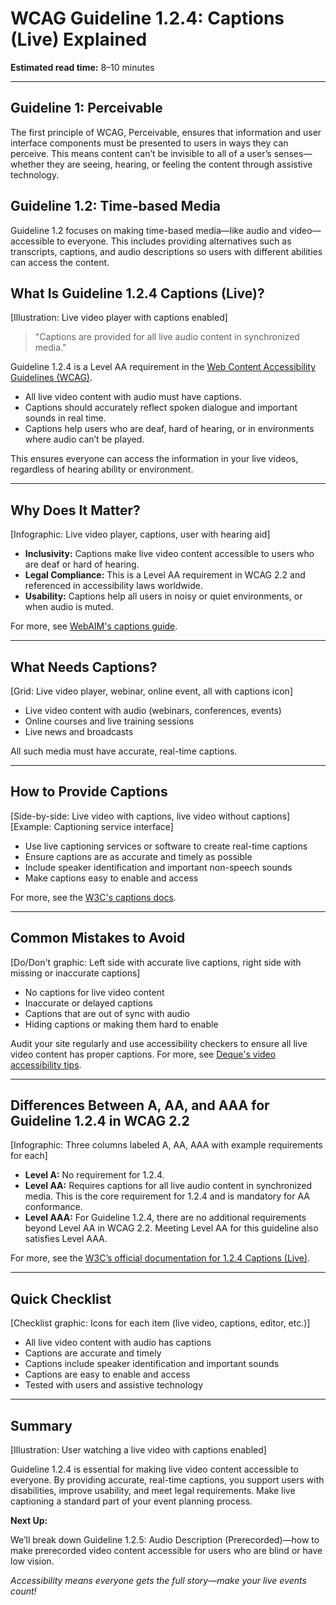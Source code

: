 <!--
title: WCAG Guideline 1.2.4: Captions (Live) Explained
series: Making the Web Accessible for All
description: A practical guide to WCAG Guideline 1.2.4 (Captions, Live)—what it means, why it matters, and how to make live video content accessible with captions.
keywords: wcag 1.2.4, captions, live video, accessibility, web standards, digital inclusion, subtitles
image: wcag-1-2-4-captions-live.png
imageAlt: Illustration of a live video player with captions enabled
-->

# **WCAG Guideline 1.2.4: Captions (Live) Explained**

**Estimated read time:** 8–10 minutes

---

## **Guideline 1: Perceivable**

The first principle of WCAG, Perceivable, ensures that information and user interface components must be presented to users in ways they can perceive. This means content can’t be invisible to all of a user’s senses—whether they are seeing, hearing, or feeling the content through assistive technology.

## **Guideline 1.2: Time-based Media**

Guideline 1.2 focuses on making time-based media—like audio and video—accessible to everyone. This includes providing alternatives such as transcripts, captions, and audio descriptions so users with different abilities can access the content.

## **What Is Guideline 1.2.4 Captions (Live)?**

[Illustration: Live video player with captions enabled]

> "Captions are provided for all live audio content in synchronized media."

Guideline 1.2.4 is a Level AA requirement in the [Web Content Accessibility Guidelines (WCAG)](https://www.w3.org/WAI/WCAG22/quickref/#captions-live).

- All live video content with audio must have captions.
- Captions should accurately reflect spoken dialogue and important sounds in real time.
- Captions help users who are deaf, hard of hearing, or in environments where audio can’t be played.

This ensures everyone can access the information in your live videos, regardless of hearing ability or environment.

---

## **Why Does It Matter?**

[Infographic: Live video player, captions, user with hearing aid]

- **Inclusivity:** Captions make live video content accessible to users who are deaf or hard of hearing.
- **Legal Compliance:** This is a Level AA requirement in WCAG 2.2 and referenced in accessibility laws worldwide.
- **Usability:** Captions help all users in noisy or quiet environments, or when audio is muted.

For more, see [WebAIM's captions guide](https://webaim.org/techniques/captions/).

---

## **What Needs Captions?**

[Grid: Live video player, webinar, online event, all with captions icon]

- Live video content with audio (webinars, conferences, events)
- Online courses and live training sessions
- Live news and broadcasts

All such media must have accurate, real-time captions.

---

## **How to Provide Captions**

[Side-by-side: Live video with captions, live video without captions]
[Example: Captioning service interface]

- Use live captioning services or software to create real-time captions
- Ensure captions are as accurate and timely as possible
- Include speaker identification and important non-speech sounds
- Make captions easy to enable and access

For more, see the [W3C's captions docs](https://www.w3.org/WAI/WCAG22/Understanding/captions-live.html).

---

## **Common Mistakes to Avoid**

[Do/Don't graphic: Left side with accurate live captions, right side with missing or inaccurate captions]

- No captions for live video content
- Inaccurate or delayed captions
- Captions that are out of sync with audio
- Hiding captions or making them hard to enable

Audit your site regularly and use accessibility checkers to ensure all live video content has proper captions. For more, see [Deque's video accessibility tips](https://www.deque.com/blog/video-accessibility-tips/).

---

## **Differences Between A, AA, and AAA for Guideline 1.2.4 in WCAG 2.2**

[Infographic: Three columns labeled A, AA, AAA with example requirements for each]

- **Level A:** No requirement for 1.2.4.
- **Level AA:** Requires captions for all live audio content in synchronized media. This is the core requirement for 1.2.4 and is mandatory for AA conformance.
- **Level AAA:** For Guideline 1.2.4, there are no additional requirements beyond Level AA in WCAG 2.2. Meeting Level AA for this guideline also satisfies Level AAA.

For more, see the [W3C’s official documentation for 1.2.4 Captions (Live)](https://www.w3.org/WAI/WCAG22/Understanding/captions-live.html).

---

## **Quick Checklist**

[Checklist graphic: Icons for each item (live video, captions, editor, etc.)]

- All live video content with audio has captions
- Captions are accurate and timely
- Captions include speaker identification and important sounds
- Captions are easy to enable and access
- Tested with users and assistive technology

---

## **Summary**

[Illustration: User watching a live video with captions enabled]

Guideline 1.2.4 is essential for making live video content accessible to everyone. By providing accurate, real-time captions, you support users with disabilities, improve usability, and meet legal requirements. Make live captioning a standard part of your event planning process.

**Next Up:**

We’ll break down Guideline 1.2.5: Audio Description (Prerecorded)—how to make prerecorded video content accessible for users who are blind or have low vision.

*Accessibility means everyone gets the full story—make your live events count!*
